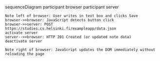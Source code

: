 sequenceDiagram
    participant browser
    participant server

    Note left of browser: User writes in text box and clicks Save
    browser->>browser: JavaScript detects button click
    browser->>server: POST https://studies.cs.helsinki.fi/exampleapp/data.json 
    activate server
    server-->>browser: HTTP 201 Created (or updated note data)
    deactivate server

    Note right of browser: JavaScript updates the DOM immediately without reloading the page
